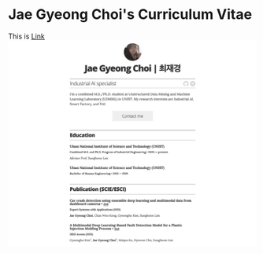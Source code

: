 # Jae Gyeong Choi's Curriculum Vitae


This is [Link](https://jaegyeongchoi.github.io/)
![img](images/screenshot.png)
